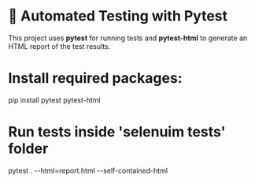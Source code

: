 # 🧪 Automated Testing with Pytest

This project uses **pytest** for running tests and **pytest-html** to generate an HTML report of the test results.


# Install required packages:

pip install pytest pytest-html

# Run tests inside 'selenuim tests' folder

pytest . --html=report.html --self-contained-html